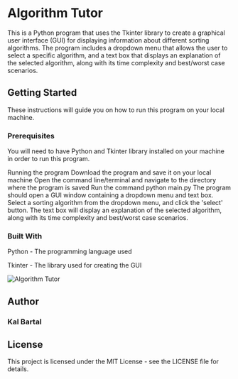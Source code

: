 # Algorithm Tutor

This is a Python program that uses the Tkinter library to create a graphical user interface (GUI) for displaying information about different sorting algorithms. The program includes a dropdown menu that allows the user to select a specific algorithm, and a text box that displays an explanation of the selected algorithm, along with its time complexity and best/worst case scenarios.

## Getting Started

These instructions will guide you on how to run this program on your local machine.

### Prerequisites
You will need to have Python and Tkinter library installed on your machine in order to run this program.

Running the program
Download the program and save it on your local machine
Open the command line/terminal and navigate to the directory where the program is saved
Run the command python main.py
The program should open a GUI window containing a dropdown menu and text box.
Select a sorting algorithm from the dropdown menu, and click the 'select' button.
The text box will display an explanation of the selected algorithm, along with its time complexity and best/worst case scenarios.
### Built With

Python - The programming language used

Tkinter - The library used for creating the GUI

![Algorithm Tutor](https://i.imgur.com/GIaw4Vx.png)

## Author

### Kal Bartal
## License

This project is licensed under the MIT License - see the LICENSE file for details.
